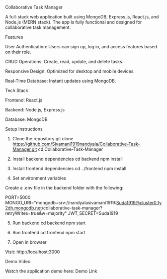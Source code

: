 Collaborative Task Manager

A full-stack web application built using MongoDB, Express.js, React.js, and Node.js (MERN stack). The app is fully functional and designed for collaborative task management.

Features

User Authentication: Users can sign up, log in, and access features based on their role.

CRUD Operations: Create, read, update, and delete tasks.

Responsive Design: Optimized for desktop and mobile devices.

Real-Time Database: Instant updates using MongoDB.

Tech Stack

Frontend: React.js

Backend: Node.js, Express.js

Database: MongoDB

Setup Instructions
1. Clone the repository
git clone https://github.com/Sivamani1919nandyala/Collaborative-Task-Manager.git
cd Collaborative-Task-Manager

2. Install backend dependencies
cd backend
npm install

3. Install frontend dependencies
cd ../frontend
npm install

4. Set environment variables

Create a .env file in the backend folder with the following:

PORT=5000
MONGO_URI="mongodb+srv://nandyalasivamani1919:Suda1919@cluster0.fy2dh.mongodb.net/collaborative-task-manager?retryWrites=true&w=majority"
JWT_SECRET=Suda1919

5. Run backend
cd backend
npm start

6. Run frontend
cd frontend
npm start

7. Open in browser

Visit: http://localhost:3000

Demo Video

Watch the application demo here:
Demo Link
